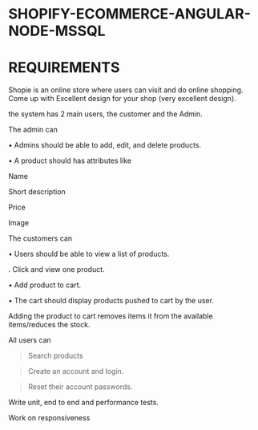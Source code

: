 # SHOPIFY-ECOMMERCE-ANGULAR-NODE-MSSQL

# REQUIREMENTS

Shopie is an online store where users can visit and do online shopping. Come up with Excellent design for your shop (very excellent design).

the system has 2 main users, the customer and the Admin.

The admin can

• Admins should be able to add, edit, and delete products.

• A product should has attributes like

Name

Short description

Price

Image

The customers can

• Users should be able to view a list of products.

. Click and view one product.

• Add product to cart.

• The cart should display products pushed to cart by the user.

Adding the product to cart removes items it from the available items/reduces the stock.

All users can

> Search products

> Create an account and login.

> Reset their account passwords.

Write unit, end to end and performance tests.

Work on responsiveness
